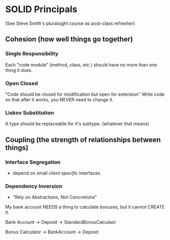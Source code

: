 # SOLID Principals

(See Steve Smith's pluralsight course as post-class refresher)

## Cohesion (how well things go together)
### Single Responsibility
Each "code module" (method, class, etc.) should have no more than one thing it does.

### Open Closed
"Code should be closed for modification but open for extension"
Write code so that after it works, you NEVER need to change it.


### Liskov Substitution
A type should be replaceable for it's subtype. (whatever that means)

## Coupling (the strength of relationships between things)
### Interface Segregation

- depend on small *client specific* interfaces.
### Dependency Inversion
- "Rely on Abstractions, Not Concretions"

My bank account NEEDS a thing to calculate bonuses, but it cannot CREATE it.


Bank Account -> Deposit -> StandardBonusCalculaor

Bonus Calculator -> BankAccount -> Deposit